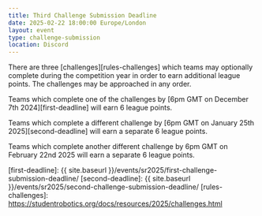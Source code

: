 ```yaml
---
title: Third Challenge Submission Deadline
date: 2025-02-22 18:00:00 Europe/London
layout: event
type: challenge-submission
location: Discord
---
```


There are three [challenges][rules-challenges] which teams may optionally complete during the competition year in order to earn additional league points.
The challenges may be approached in any order.

Teams which complete one of the challenges by [6pm GMT on December 7th 2024][first-deadline] will earn 6 league points.

Teams which complete a different challenge by [6pm GMT on January 25th 2025][second-deadline] will earn a separate 6 league points.

Teams which complete another different challenge by 6pm GMT on February 22nd 2025 will earn a separate 6 league points.

[first-deadline]: {{ site.baseurl }}/events/sr2025/first-challenge-submission-deadline/
[second-deadline]: {{ site.baseurl }}/events/sr2025/second-challenge-submission-deadline/
[rules-challenges]: https://studentrobotics.org/docs/resources/2025/challenges.html
